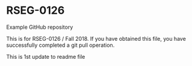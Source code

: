 # RSEG-0126
Example GitHub repository

This is for RSEG-0126 / Fall 2018. If you have obtained
this file, you have successfully completed a git pull
operation.

This is 1st update to readme file